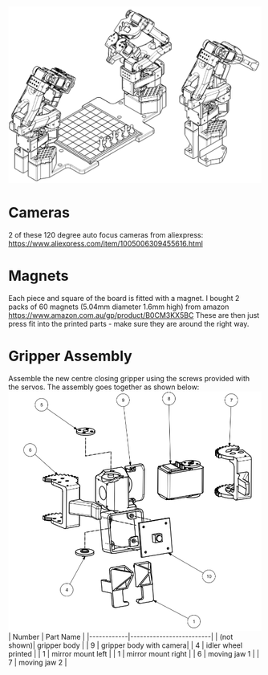 ![Alt text](images/Layout.png)

# Cameras
2 of these 120 degree auto focus cameras from aliexpress: https://www.aliexpress.com/item/1005006309455616.html 

# Magnets
Each piece and square of the board is fitted with a magnet. I bought 2 packs of 60 magnets (5.04mm diameter 1.6mm high) from amazon https://www.amazon.com.au/gp/product/B0CM3KX5BC
These are then just press fit into the printed parts - make sure they are around the right way.

# Gripper Assembly
Assemble the new centre closing gripper using the screws provided with the servos. The assembly goes together as shown below:
![Alt text](images/gripper_explosion.png)
| Number     | Part Name               |
|------------|-------------------------|
| (not shown)| gripper body            |
| 9          | gripper body with camera|
| 4          | idler wheel printed     |
| 1          | mirror mount left       |
| 1          | mirror mount right      |
| 6          | moving jaw 1            |
| 7          | moving jaw 2            |
